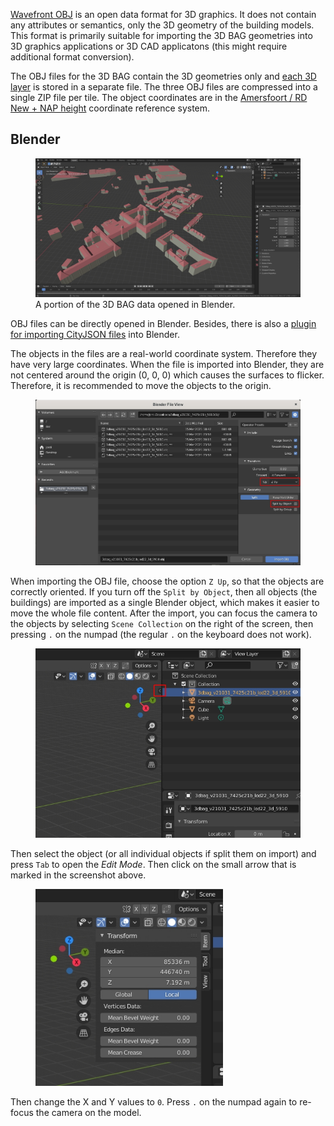 [Wavefront OBJ](http://paulbourke.net/dataformats/obj/) is an open data format for 3D graphics. It does not contain any attributes or semantics, only the 3D geometry of the building models. This format is primarily suitable for importing the 3D BAG geometries into 3D graphics applications or 3D CAD applicatons (this might require additional format conversion).

The OBJ files for the 3D BAG contain the 3D geometries only and [each 3D layer](../schema/layers.md#data-layers) is stored in a separate file. The three OBJ files are compressed into a single ZIP file per tile. The object coordinates are in the [Amersfoort / RD New + NAP height](http://epsg.io/7415) coordinate reference system.

## Blender

<figure>
  <a href="../../../images_common/blender.jpg">
    <img src="../../../images_common/blender.jpg" />
  </a>
  <figcaption>A portion of the 3D BAG data opened in Blender.</figcaption>
</figure>

OBJ files can be directly opened in Blender. Besides, there is also a [plugin for importing CityJSON files](https://github.com/cityjson/Up3date) into Blender.

The objects in the files are a real-world coordinate system. Therefore they have very large coordinates. When the file is imported into Blender, they are not centered around the origin (0, 0, 0) which causes the surfaces to flicker. Therefore, it is recommended to move the objects to the origin.

<figure>
  <a href="../../../images_common/blender2.jpg">
    <img src="../../../images_common/blender2.jpg" width="600" />
  </a>
</figure>

When importing the OBJ file, choose the option `Z Up`, so that the objects are correctly oriented. If you turn off the `Split by Object`, then all objects (the buildings) are imported as a single Blender object, which makes it easier to move the whole file content. After the import, you can focus the camera to the objects by selecting `Scene Collection` on the right of the screen, then pressing `.` on the numpad (the regular `.` on the keyboard does not work).

<figure>
  <a href="../../../images_common/blender3.jpg">
    <img src="../../../images_common/blender3.jpg" width="450" />
  </a>
</figure>

Then select the object (or all individual objects if split them on import) and press `Tab` to open the *Edit Mode*. Then click on the small arrow that is marked in the screenshot above.

<figure>
  <a href="../../../images_common/blender4.jpg">
    <img src="../../../images_common/blender4.jpg" width="300" />
  </a>
</figure>

Then change the X and Y values to `0`. Press `.` on the numpad again to re-focus the camera on the model.
